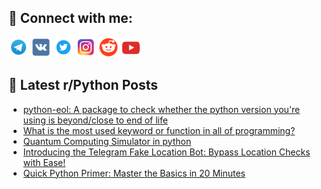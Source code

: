 ## 🔎 Connect with me:
[<img src="https://github.com/bullbesh/bullbesh/blob/main/images/Telegram.png" width="32" height="32" />](https://t.me/bullbesh)
[<img src="https://github.com/bullbesh/bullbesh/blob/main/images/VK.png" width="32" height="32" />](https://vk.com/bullbesh)
[<img src="https://github.com/bullbesh/bullbesh/blob/main/images/Twitter.png" width="32" height="32" />](https://twitter.com/bullbesh1)
[<img src="https://github.com/bullbesh/bullbesh/blob/main/images/Instagram.png" width="32" height="32" />](https://www.instagram.com/bullbesh)
[<img src="https://github.com/bullbesh/bullbesh/blob/main/images/Reddit.png" width="32" height="32" />](https://www.reddit.com/user/bullbesh)
[<img src="https://github.com/bullbesh/bullbesh/blob/main/images/YouTube.png" width="32" height="32" />](https://www.youtube.com/channel/UCtfjRs6uzgq5mfm8S06WTcg)

## 📕 Latest r/Python Posts
<!-- BLOG-POST-LIST:START -->
- [python-eol: A package to check whether the python version you&#39;re using is beyond/close to end of life](https://www.reddit.com/r/Python/comments/13aff2y/pythoneol_a_package_to_check_whether_the_python/)
- [What is the most used keyword or function in all of programming?](https://www.reddit.com/r/Python/comments/13af8sx/what_is_the_most_used_keyword_or_function_in_all/)
- [Quantum Computing Simulator in python](https://www.reddit.com/r/Python/comments/13ae4ts/quantum_computing_simulator_in_python/)
- [Introducing the Telegram Fake Location Bot: Bypass Location Checks with Ease!](https://www.reddit.com/r/Python/comments/13adkmt/introducing_the_telegram_fake_location_bot_bypass/)
- [Quick Python Primer: Master the Basics in 20 Minutes](https://www.reddit.com/r/Python/comments/13ad5at/quick_python_primer_master_the_basics_in_20/)
<!-- BLOG-POST-LIST:END -->
